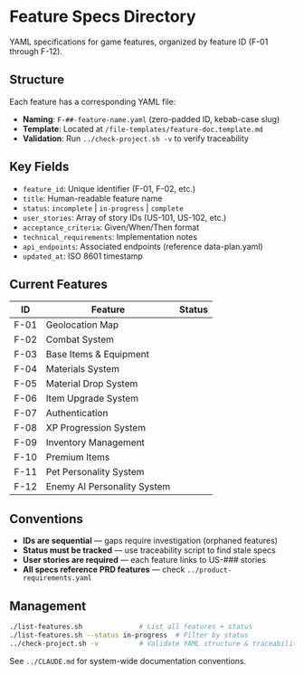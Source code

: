 # Feature Specs Directory

YAML specifications for game features, organized by feature ID (F-01 through F-12).

## Structure

Each feature has a corresponding YAML file:
- **Naming**: `F-##-feature-name.yaml` (zero-padded ID, kebab-case slug)
- **Template**: Located at `/file-templates/feature-doc.template.md`
- **Validation**: Run `../check-project.sh -v` to verify traceability

## Key Fields

- `feature_id`: Unique identifier (F-01, F-02, etc.)
- `title`: Human-readable feature name
- `status`: `incomplete` | `in-progress` | `complete`
- `user_stories`: Array of story IDs (US-101, US-102, etc.)
- `acceptance_criteria`: Given/When/Then format
- `technical_requirements`: Implementation notes
- `api_endpoints`: Associated endpoints (reference data-plan.yaml)
- `updated_at`: ISO 8601 timestamp

## Current Features

| ID | Feature | Status |
|----|---------|--------|
| F-01 | Geolocation Map | |
| F-02 | Combat System | |
| F-03 | Base Items & Equipment | |
| F-04 | Materials System | |
| F-05 | Material Drop System | |
| F-06 | Item Upgrade System | |
| F-07 | Authentication | |
| F-08 | XP Progression System | |
| F-09 | Inventory Management | |
| F-10 | Premium Items | |
| F-11 | Pet Personality System | |
| F-12 | Enemy AI Personality System | |

## Conventions

- **IDs are sequential** — gaps require investigation (orphaned features)
- **Status must be tracked** — use traceability script to find stale specs
- **User stories are required** — each feature links to US-### stories
- **All specs reference PRD features** — check `../product-requirements.yaml`

## Management

```bash
./list-features.sh              # List all features + status
./list-features.sh --status in-progress  # Filter by status
../check-project.sh -v          # Validate YAML structure & traceability
```

See `../CLAUDE.md` for system-wide documentation conventions.
